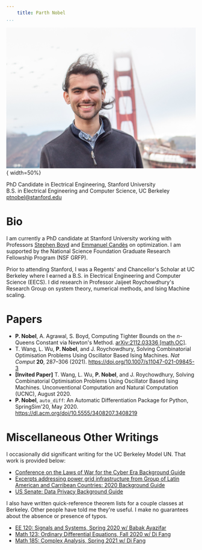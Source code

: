 ```yaml
---
    title: Parth Nobel
...
```


![](/public/img/headshot.jpg "Parth Nobel's Headshot"){ width=50%}

PhD Candidate in Electrical Engineering, Stanford University  
B.S. in Electrical Engineering and Computer Science, UC Berkeley  
<ptnobel@stanford.edu>

# Bio

I am currently a PhD candidate at Stanford University working with Professors [Stephen Boyd](https://web.stanford.edu/~boyd/) and [Emmanuel Candès](https://statweb.stanford.edu/~candes/) on optimization. I am supported by the National Science Foundation Graduate Research Fellowship Program (NSF GRFP).

Prior to attending Stanford, I was a Regents' and Chancellor's Scholar at UC Berkeley where I earned a B.S. in Electrical Engineering and Computer Science (EECS). I did research in Professor Jaijeet Roychowdhury's Research Group on system theory, numerical methods, and Ising Machine scaling.

# Papers

* **P. Nobel**, A. Agrawal, S. Boyd, Computing Tighter Bounds on the $n$-Queens Constant via Newton's Method. [arXiv:2112.03336 [math.OC]](https://arxiv.org/abs/2112.03336).
* T. Wang, L. Wu, **P. Nobel**, and J. Roychowdhury, Solving Combinatorial Optimisation Problems Using Oscillator Based Ising Machines. *Nat Comput* **20**, 287–306 (2021). <https://doi.org/10.1007/s11047-021-09845-3>
* **[Invited Paper]** T. Wang, L. Wu, **P. Nobel**, and J. Roychowdhury, Solving Combinatorial Optimisation Problems Using Oscillator Based Ising Machines. Unconventional Computation and Natural Computation (UCNC), August 2020.
* **P. Nobel**, `auto_diff`: An Automatic Differentiation Package for Python, SpringSim'20, May 2020. <https://dl.acm.org/doi/10.5555/3408207.3408219>

# Miscellaneous Other Writings

I occasionally did significant writing for the UC Berkeley Model UN. That work is provided below:

* [Conference on the Laws of War for the Cyber Era Background Guide](/pdfs/war.pdf) 
* [Excerpts addressing power grid infrastructure from Group of Latin American and Carribean Countries: 2020 Background Guide](/pdfs/grulac.pdf)
* [US Senate: Data Privacy Background Guide](/pdfs/data-privacy.pdf)

I also have written quick-reference theorem lists for a couple classes at Berkeley. Other people have told me they're useful. I make no guarantees about the absence or presence of typos. 

* [EE 120: Signals and Systems, Spring 2020 w/ Babak Ayazifar](/pdfs/EE120_Notes.pdf)
* [Math 123: Ordinary Differential Equations, Fall 2020 w/ Di Fang](/pdfs/math123-final-thm-list.pdf)
* [Math 185: Complex Analysis, Spring 2021 w/ Di Fang](/pdfs/math185-thm-list.pdf)
